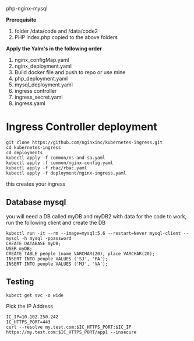  php-nginx-mysql

**Prerequisite**
1. folder /data/code and /data/code2
2. PHP index.php copied to the above folders

**Apply the Yalm's in the following order**

 1. nginx_configMap.yaml
 2. nginx_deployment.yaml
 3. Build docker file and push to repo or use mine
 4. php_deployment.yaml
 5. mysql_deployment.yaml
 6. ingress controller
 7. ingress_secret.yaml
 8. ingress.yaml

# Ingress Controller deployment

    git clone https://github.com/nginxinc/kubernetes-ingress.git
    cd kubernetes-ingress
    cd deployments
    kubectl apply -f common/ns-and-sa.yaml
    kubectl apply -f common/nginx-config.yaml
    kubectl apply -f rbac/rbac.yaml
    kubectl apply -f deployment/nginx-ingress.yaml
    
this creates your ingress    
## Database mysql
  you will need a DB called myDB and myDB2 with data for the code to work, run the following client and create the DB
  

    kubectl run -it --rm --image=mysql:5.6 --restart=Never mysql-client -- mysql -h mysql -ppassword
    CREATE DATABASE myDB;
    USER myDB;
    CREATE TABLE people (name VARCHAR(20), place VARCHAR(20);
    INSERT INTO people VALUES ('SJ', 'PA');
    INSERT INTO people VALUES ('MJ', 'VA');
 
    

## Testing

    kubect get svc -o wide
Pick the IP Address

    IC_IP=10.102.250.242
    IC_HTTPS_PORT=443
    curl --resolve my.test.com:$IC_HTTPS_PORT:$IC_IP https://my.test.com:$IC_HTTPS_PORT/app1 --insecure
